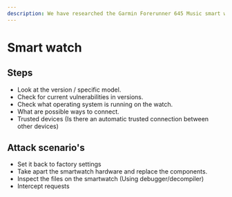 ```yaml
---
description: We have researched the Garmin Forerunner 645 Music smart watch.
---
```


# Smart watch

## Steps

* Look at the version / specific model.
* Check for current vulnerabilities in versions.
* Check what operating system is running on the watch.
* What are possible ways to connect.
* Trusted devices \(Is there an automatic trusted connection between other devices\)

## Attack scenario's 

* Set it back to factory settings
* Take apart the smartwatch hardware and replace the components.
* Inspect the files on the smartwatch \(Using debugger/decompiler\)
* Intercept requests

